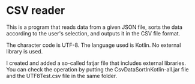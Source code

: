 # CSV reader

This is a program that reads data from a given JSON file, sorts the data according to the user's selection, and outputs it in the CSV file format.

The character code is UTF-8.
The language used is Kotlin.
No external library is used.

I created and added a so-called fatjar file that includes external libraries.
You can check the operation by putting the CsvDataSortInKotlin-all.jar file and the UTF8Test.csv file in the same folder.

